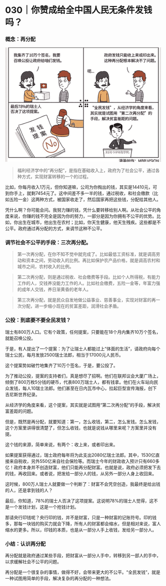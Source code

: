 # 030｜你赞成给全中国人民无条件发钱吗？

### 概念：再分配

![](img/7990993a725d09f9d08f4efedc95dc90.jpg)

> 福利经济学中的“再分配”，是指在基础收入上，政府为了社会公平，通过各种方式，实现财富转移的一个的过程。

比如，你每月收入1万元，但你知道嘛，公司为你掏出的钱，其实是14410元，可到你手上，就剩7454元了。这中间差不多一半的钱，通过税收，和社会缴款（比如五险一金）这两种方式，被国家收走了，然后国家再把这些钱，分配给其他人。

凭什么啊？你可能会问。我努力赚的钱，凭什么要转移给别人啊。从社会公平的角度来说，你赚的钱不完全是因为你的努力，一部分是因为你拥有不公平的优势。比如，你出生在城市，他出生在农村；比如，你天生健康，他天生残疾。这些都是不公平。政府通过再分配的方式，来调节这种不公平。

### 调节社会不公平的手段：三次再分配。

> 第一次再分配，在你不知不觉中就完成了。比如最低工资标准，就是调高劳动和资本之间，劳动收入的比例。再比如保护农产品价格，就是调高农村和城市之间，农村收入的比例。

> 第二次再分配，则是通过税收、社会缴费等手段。比如个人所得税，有能力工作的人，交钱养没能力工作的人。比如社会缴费，五险一金等，年富力强的成年人交钱，养日渐黄昏的老年人。

> 第三次再分配，就是民众自发地做公益事业、慈善事业，实现对财富的再一次分配，进一步缩小现在的贫富差距，润滑社会矛盾。

### 公投：到底要不要全民发钱？

瑞士有800万人口。它有个政策，任何提案，只要能在18个月内集齐10万个签名，就能召唤公投。

于是，有人提出了一个提案：为了让瑞士人都能过上“体面的生活”，请政府向每个瑞士公民，每月发放2500瑞士法郎，相当于17000元人民币。

这个提案势如破竹地集齐了10万个签名，于是，要公投了。

为了推动公投，提案的支持者们，真是想尽了招啊。他们在联邦议会大厦广场上，倾倒了800万枚5分钱的硬币，代表800万瑞士人，都有钱拿。他们在火车站向民众发钱，每人10瑞士法郎。他们甚至在日内瓦市中心，拉起巨型宣传海报，创下吉尼斯世界纪录。

从经济学的角度来看，这个提案，其实就是试图用“第二次再分配”的手段，解决贫富差距的问题。

但是，既然是再分配，就要知道：第一，怎么收钱，第二，怎么发钱。怎么发钱，这个方案里讲得很清楚了，但怎么收钱，也就是说钱从哪里来呢？方案里并没有提。

这个钱的来源，简单来说，有两个：收上来，或者印出来。

如果提案获得通过，瑞士政府每年将为此支出2080亿瑞士法郎。其中，1530亿直接来自税收，另外550亿来自社会保险等。而瑞士今年的财政收入预计只有660多亿！政府本身并不创造财富，他们只能再分配财富。也就是说，政府必须把发下去的钱，再收回来。或者说，把发给一部分人的钱，从另外一部分人身上收回来。

这时候，800万人瑞士人就要做一个判断了：财富不会凭空创造，我最终是给出钱的人，还是拿到钱的人？

最后，你知道，78%的瑞士人否决了这项提案。这说明78%的瑞士人觉得，这不是一个发钱计划，这是一个抢钱计划。

那请央行印钱呢？央行印的钱，并不是财富，只是一种财富的记账符号。印的钱多，那每一块钱的购买力就会下降，所有人的财富都会缩水，但是相对来说，富人缩水的更多。所以，印钱的本质，也是从一部分人手上收钱，发给另一部分人。

### 小结：认识再分配

再分配就是政府通过某些手段，把财富从一部分人手中，转移到另一部人的手中，以求缓解社会不公平的问题。

再分配是一个很复杂的事情，做得不好，会带来更大的不公平。“全民发钱”，就是一种试图用简单的手段，解决复杂的再分配的一种想法。